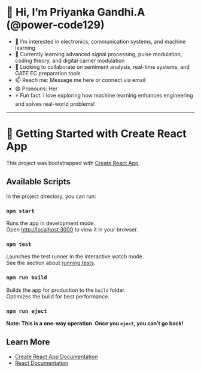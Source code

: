 # 👋 Hi, I’m Priyanka Gandhi.A (@power-code129)

- 👀 I’m interested in electronics, communication systems, and machine learning  
- 🌱 Currently learning advanced signal processing, pulse modulation, coding theory, and digital carrier modulation  
- 💞️ Looking to collaborate on sentiment analysis, real-time systems, and GATE EC preparation tools  
- 📫 Reach me: Message me here or connect via email  
- 😄 Pronouns: Her  
- ⚡ Fun fact: I love exploring how machine learning enhances engineering and solves real-world problems!

---

# 🚀 Getting Started with Create React App

This project was bootstrapped with [Create React App](https://github.com/facebook/create-react-app).

## Available Scripts

In the project directory, you can run:

### `npm start`
Runs the app in development mode.  
Open [http://localhost:3000](http://localhost:3000) to view it in your browser.

### `npm test`
Launches the test runner in the interactive watch mode.  
See the section about [running tests](https://facebook.github.io/create-react-app/docs/running-tests).

### `npm run build`
Builds the app for production to the `build` folder.  
Optimizes the build for best performance.

### `npm run eject`
**Note: This is a one-way operation. Once you `eject`, you can’t go back!**

## Learn More

- [Create React App Documentation](https://facebook.github.io/create-react-app/docs/getting-started)  
- [React Documentation](https://reactjs.org/)
